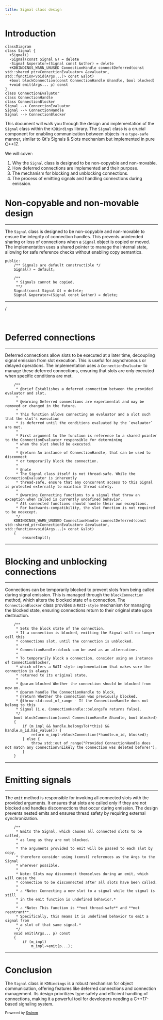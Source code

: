 ```yaml
---
title: Signal class design
---
```

# Introduction

```mermaid
classDiagram
class Signal {
  +Signal()
  -Signal(const Signal &) = delete
  -Signal &operator=(Signal const &other) = delete
  +KDBINDINGS_WARN_UNUSED ConnectionHandle connectDeferred(const std::shared_ptr<ConnectionEvaluator> &evaluator, std::function<void(Args...)> const &slot)
  +bool blockConnection(const ConnectionHandle &handle, bool blocked)
  +void emit(Args... p) const
}
class ConnectionEvaluator
class ConnectionHandle
class ConnectionBlocker
Signal --> ConnectionEvaluator
Signal --> ConnectionHandle
Signal --> ConnectionBlocker
```

This document will walk you through the design and implementation of the <SwmToken path="/src/kdbindings/signal.h" pos="298:1:1" line-data="    Signal() = default;">`Signal`</SwmToken> class within the <SwmToken path="/src/kdbindings/signal.h" pos="2:11:11" line-data="  This file is part of KDBindings.">`KDBindings`</SwmToken> library. The <SwmToken path="/src/kdbindings/signal.h" pos="298:1:1" line-data="    Signal() = default;">`Signal`</SwmToken> class is a crucial component for enabling communication between objects in a <SwmToken path="/src/kdbindings/signal.h" pos="51:13:15" line-data=" * This connection happens in a type-safe manner, as a slot can only be connected to">`type-safe`</SwmToken> manner, similar to Qt's Signals & Slots mechanism but implemented in pure C++17.

We will cover:

1. Why the <SwmToken path="/src/kdbindings/signal.h" pos="298:1:1" line-data="    Signal() = default;">`Signal`</SwmToken> class is designed to be non-copyable and non-movable.
2. How deferred connections are implemented and their purpose.
3. The mechanism for blocking and unblocking connections.
4. The process of emitting signals and handling connections during emission.

# Non-copyable and non-movable design

<SwmSnippet path="/src/kdbindings/signal.h" line="296">

---

The <SwmToken path="/src/kdbindings/signal.h" pos="298:1:1" line-data="    Signal() = default;">`Signal`</SwmToken> class is designed to be non-copyable and non-movable to ensure the integrity of connection handles. This prevents unintended sharing or loss of connections when a <SwmToken path="/src/kdbindings/signal.h" pos="298:1:1" line-data="    Signal() = default;">`Signal`</SwmToken> object is copied or moved. The implementation uses a shared pointer to manage the internal state, allowing for safe reference checks without enabling copy semantics.

```
public:
    /** Signals are default constructible */
    Signal() = default;

    /**
     * Signals cannot be copied.
     **/
    Signal(const Signal &) = delete;
    Signal &operator=(Signal const &other) = delete;
```

---

</SwmSnippet>

/

&nbsp;

# Deferred connections

<SwmSnippet path="/src/kdbindings/signal.h" line="385">

---

Deferred connections allow slots to be executed at a later time, decoupling signal emission from slot execution. This is useful for asynchronous or delayed operations. The implementation uses a <SwmToken path="/src/kdbindings/signal.h" pos="393:29:29" line-data="     * First argument to the function is reference to a shared pointer to the ConnectionEvaluator responsible for determining">`ConnectionEvaluator`</SwmToken> to manage these deferred connections, ensuring that slots are only executed when specific conditions are met.

```
    /**
     * @brief Establishes a deferred connection between the provided evaluator and slot.
     *
     * @warning Deferred connections are experimental and may be removed or changed in the future.
     *
     * This function allows connecting an evaluator and a slot such that the slot's execution
     * is deferred until the conditions evaluated by the `evaluator` are met.
     *
     * First argument to the function is reference to a shared pointer to the ConnectionEvaluator responsible for determining
     * when the slot should be executed.
     *
     * @return An instance of ConnectionHandle, that can be used to disconnect
     * or temporarily block the connection.
     *
     * @note
     * The Signal class itself is not thread-safe. While the ConnectionEvaluator is inherently
     * thread-safe, ensure that any concurrent access to this Signal is protected externally to maintain thread safety.
     *
     * @warning Connecting functions to a signal that throw an exception when called is currently undefined behavior.
     * All connected functions should handle their own exceptions.
     * For backwards-compatibility, the slot function is not required to be noexcept.
     */
    KDBINDINGS_WARN_UNUSED ConnectionHandle connectDeferred(const std::shared_ptr<ConnectionEvaluator> &evaluator, std::function<void(Args...)> const &slot)
    {
        ensureImpl();
```

---

</SwmSnippet>

# Blocking and unblocking connections

<SwmSnippet path="/src/kdbindings/signal.h" line="501">

---

Connections can be temporarily blocked to prevent slots from being called during signal emission. This is managed through the <SwmToken path="/src/kdbindings/signal.h" pos="518:3:3" line-data="    bool blockConnection(const ConnectionHandle &amp;handle, bool blocked)">`blockConnection`</SwmToken> method, which alters the blocked state of a connection. The <SwmToken path="/src/kdbindings/signal.h" pos="508:24:24" line-data="     * To temporarily block a connection, consider using an instance of ConnectionBlocker,">`ConnectionBlocker`</SwmToken> class provides a <SwmToken path="/src/kdbindings/signal.h" pos="509:9:11" line-data="     * which offers a RAII-style implementation that makes sure the connection is always">`RAII-style`</SwmToken> mechanism for managing the blocked state, ensuring connections return to their original state upon destruction.

```
    /**
     * Sets the block state of the connection.
     * If a connection is blocked, emitting the Signal will no longer call this
     * connections slot, until the connection is unblocked.
     *
     * ConnectionHandle::block can be used as an alternative.
     *
     * To temporarily block a connection, consider using an instance of ConnectionBlocker,
     * which offers a RAII-style implementation that makes sure the connection is always
     * returned to its original state.
     *
     * @param blocked Whether the connection should be blocked from now on.
     * @param handle The ConnectionHandle to block.
     * @return Whether the connection was previously blocked.
     * @throw std::out_of_range - If the ConnectionHandle does not belong to this
     * Signal (i.e. ConnectionHandle::belongsTo returns false).
     */
    bool blockConnection(const ConnectionHandle &handle, bool blocked)
    {
        if (m_impl && handle.belongsTo(*this) && handle.m_id.has_value()) {
            return m_impl->blockConnection(*handle.m_id, blocked);
        } else {
            throw std::out_of_range("Provided ConnectionHandle does not match any connection\nLikely the connection was deleted before!");
        }
    }
```

---

</SwmSnippet>

# Emitting signals

<SwmSnippet path="/src/kdbindings/signal.h" line="550">

---

The <SwmToken path="/src/kdbindings/signal.h" pos="554:11:11" line-data="     * The arguments provided to emit will be passed to each slot by copy,">`emit`</SwmToken> method is responsible for invoking all connected slots with the provided arguments. It ensures that slots are called only if they are not blocked and handles disconnections that occur during emission. The design prevents nested emits and ensures thread safety by requiring external synchronization.

```
    /**
     * Emits the Signal, which causes all connected slots to be called,
     * as long as they are not blocked.
     *
     * The arguments provided to emit will be passed to each slot by copy,
     * therefore consider using (const) references as the Args to the Signal
     * wherever possible.
     *
     * Note: Slots may disconnect themselves during an emit, which will cause the
     * connection to be disconnected after all slots have been called.
     *
     * ⚠️ *Note: Connecting a new slot to a signal while the signal is still
     * in the emit function is undefined behavior.*
     *
     * ⚠️ *Note: This function is **not thread-safe** and **not reentrant**.
     * Specifically, this means it is undefined behavior to emit a signal from
     * a slot of that same signal.*
     */
    void emit(Args... p) const
    {
        if (m_impl)
            m_impl->emit(p...);
```

---

</SwmSnippet>

# Conclusion

The <SwmToken path="/src/kdbindings/signal.h" pos="298:1:1" line-data="    Signal() = default;">`Signal`</SwmToken> class in <SwmToken path="/src/kdbindings/signal.h" pos="2:11:11" line-data="  This file is part of KDBindings.">`KDBindings`</SwmToken> is a robust mechanism for object communication, offering features like deferred connections and connection management. Its design prioritizes type safety and efficient handling of connections, making it a powerful tool for developers needing a C++17-based signaling system.

<SwmMeta version="3.0.0" repo-id="Z2l0aHViJTNBJTNBS0RCaW5kaW5ncyUzQSUzQUxvaXBmaW5nZXJN" repo-name="KDBindings"><sup>Powered by [Swimm](https://app.swimm.io/)</sup></SwmMeta>
